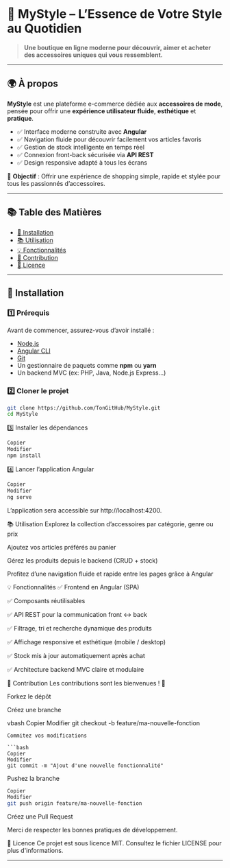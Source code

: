 # 💼 MyStyle – L’Essence de Votre Style au Quotidien

> **Une boutique en ligne moderne pour découvrir, aimer et acheter des accessoires uniques qui vous ressemblent.**

---

## 🌍 À propos

**MyStyle** est une plateforme e-commerce dédiée aux **accessoires de mode**, pensée pour offrir une **expérience utilisateur fluide**, **esthétique** et **pratique**.

- ✅ Interface moderne construite avec **Angular**
- ✅ Navigation fluide pour découvrir facilement vos articles favoris
- ✅ Gestion de stock intelligente en temps réel
- ✅ Connexion front-back sécurisée via **API REST**
- ✅ Design responsive adapté à tous les écrans

🎯 **Objectif** : Offrir une expérience de shopping simple, rapide et stylée pour tous les passionnés d’accessoires.

---

## 📚 Table des Matières

- [🚀 Installation](#-installation)  
- [📚 Utilisation](#-utilisation)  
- [💡 Fonctionnalités](#-fonctionnalités)  
- [🤝 Contribution](#-contribution)  
- [📄 Licence](#-licence)  

---

## 🚀 Installation

### 1️⃣ Prérequis

Avant de commencer, assurez-vous d’avoir installé :

- [Node.js](https://nodejs.org/)
- [Angular CLI](https://angular.io/cli)
- [Git](https://git-scm.com/)
- Un gestionnaire de paquets comme **npm** ou **yarn**
- Un backend MVC (ex: PHP, Java, Node.js Express...)

### 2️⃣ Cloner le projet

```bash
git clone https://github.com/TonGitHub/MyStyle.git
cd MyStyle
```
3️⃣ Installer les dépendances
```bash
Copier
Modifier
npm install
```
4️⃣ Lancer l’application Angular
```bash
Copier
Modifier
ng serve
```
L’application sera accessible sur http://localhost:4200.

📚 Utilisation
Explorez la collection d’accessoires par catégorie, genre ou prix

Ajoutez vos articles préférés au panier

Gérez les produits depuis le backend (CRUD + stock)

Profitez d’une navigation fluide et rapide entre les pages grâce à Angular

💡 Fonctionnalités
✅ Frontend en Angular (SPA)

✅ Composants réutilisables

✅ API REST pour la communication front ↔ back

✅ Filtrage, tri et recherche dynamique des produits

✅ Affichage responsive et esthétique (mobile / desktop)

✅ Stock mis à jour automatiquement après achat

✅ Architecture backend MVC claire et modulaire

🤝 Contribution
Les contributions sont les bienvenues ! 🙌

Forkez le dépôt

Créez une branche

vbash
Copier
Modifier
git checkout -b feature/ma-nouvelle-fonction
```
Commitez vos modifications

```bash
Copier
Modifier
git commit -m "Ajout d'une nouvelle fonctionnalité"
```
Pushez la branche

```bash
Copier
Modifier
git push origin feature/ma-nouvelle-fonction
```
Créez une Pull Request

Merci de respecter les bonnes pratiques de développement.

📄 Licence
Ce projet est sous licence MIT. Consultez le fichier LICENSE pour plus d'informations.

---
